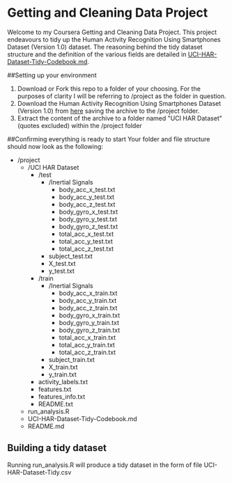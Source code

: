 Getting and Cleaning Data Project
===

Welcome to my Coursera Getting and Cleaning Data Project. This project endeavours to tidy up the Human Activity Recognition Using Smartphones Dataset (Version 1.0) dataset. The reasoning behind the tidy dataset structure and the definition of the various fields are detailed in [UCI-HAR-Dataset-Tidy-Codebook.md](https://github.com/schonken/DataScienceCleanDataProject/blob/master/UCI-HAR-Dataset-Tidy-Codebook.md).

##Setting up your environment
1. Download or Fork this repo to a folder of your choosing. For the purposes of clarity I will be referring to /project as the folder in question.
2. Download the Human Activity Recognition Using Smartphones Dataset (Version 1.0) from [here](https://d396qusza40orc.cloudfront.net/getdata%2Fprojectfiles%2FUCI%20HAR%20Dataset.zip) saving the archive to the /project folder.
3. Extract the content of the archive to a folder named "UCI HAR Dataset" (quotes excluded) within the /project folder

##Confirming everything is ready to start
Your folder and file structure should now look as the following:

- /project
    - /UCI HAR Dataset
        - /test
            - /Inertial Signals
                - body_acc_x_test.txt
                - body_acc_y_test.txt
                - body_acc_z_test.txt
                - body_gyro_x_test.txt
                - body_gyro_y_test.txt
                - body_gyro_z_test.txt
                - total_acc_x_test.txt
                - total_acc_y_test.txt
                - total_acc_z_test.txt
            - subject_test.txt
            - X_test.txt
            - y_test.txt
        - /train
            - /Inertial Signals
                - body_acc_x_train.txt
                - body_acc_y_train.txt
                - body_acc_z_train.txt
                - body_gyro_x_train.txt
                - body_gyro_y_train.txt
                - body_gyro_z_train.txt
                - total_acc_x_train.txt
                - total_acc_y_train.txt
                - total_acc_z_train.txt
            - subject_train.txt
            - X_train.txt
            - y_train.txt
        - activity_labels.txt
        - features.txt
        - features_info.txt
        - README.txt
    - run_analysis.R
    - UCI-HAR-Dataset-Tidy-Codebook.md
    - README.md

## Building a tidy dataset
Running run_analysis.R will produce a tidy dataset in the form of file UCI-HAR-Dataset-Tidy.csv
